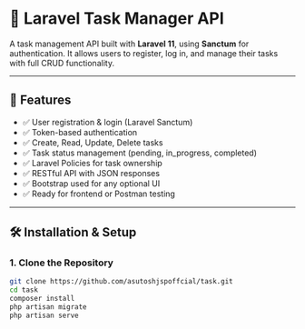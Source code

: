# 📝 Laravel Task Manager API

A task management API built with **Laravel 11**, using **Sanctum** for authentication. It allows users to register, log in, and manage their tasks with full CRUD functionality.

---

## 🚀 Features

- ✅ User registration & login (Laravel Sanctum)
- ✅ Token-based authentication
- ✅ Create, Read, Update, Delete tasks
- ✅ Task status management (pending, in_progress, completed)
- ✅ Laravel Policies for task ownership
- ✅ RESTful API with JSON responses
- ✅ Bootstrap used for any optional UI
- ✅ Ready for frontend or Postman testing

---

## 🛠️ Installation & Setup

### 1. **Clone the Repository**
```bash
git clone https://github.com/asutoshjspoffcial/task.git
cd task
composer install
php artisan migrate
php artisan serve


